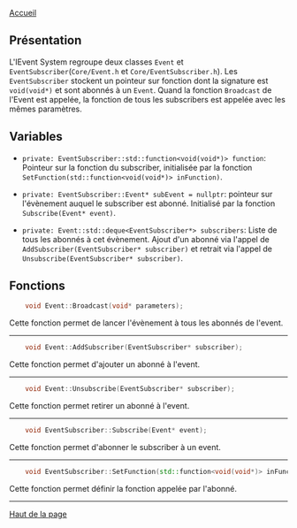 [Accueil](Home)  

## Présentation

L'IEvent System regroupe deux classes `Event` et `EventSubscriber`(`Core/Event.h` et `Core/EventSubscriber.h`). Les `EventSubscriber` stockent un pointeur sur fonction dont la signature est `void(void*)` et sont abonnés à un `Event`. Quand la fonction `Broadcast` de l'Event est appelée, la fonction de tous les subscribers est appelée avec les mêmes paramètres. 

## Variables

- `private: EventSubscriber::std::function<void(void*)> function`: Pointeur sur la fonction du subscriber, initialisée par la fonction `SetFunction(std::function<void(void*)> inFunction)`.  

- `private: EventSubscriber::Event* subEvent = nullptr`: pointeur sur l'évènement auquel le subscriber est abonné. Initialisé par la fonction `Subscribe(Event* event)`.  

- `private: Event::std::deque<EventSubscriber*> subscribers`: Liste de tous les abonnés à cet évènement. Ajout d'un abonné via l'appel de `AddSubscriber(EventSubscriber* subscriber)` et retrait via l'appel de `Unsubscribe(EventSubscriber* subscriber)`.  

## Fonctions

```c++
	void Event::Broadcast(void* parameters);
```
Cette fonction permet de lancer l'évènement à tous les abonnés de l'event.  

---
```c++
	void Event::AddSubscriber(EventSubscriber* subscriber);
```
Cette fonction permet d'ajouter un abonné à l'event.  

---
```c++
	void Event::Unsubscribe(EventSubscriber* subscriber);
```
Cette fonction permet retirer un abonné à l'event.  

---
```c++
	void EventSubscriber::Subscribe(Event* event);
```
Cette fonction permet d'abonner le subscriber à un event.  

---
```c++
	void EventSubscriber::SetFunction(std::function<void(void*)> inFunction);
```
Cette fonction permet définir la fonction appelée par l'abonné.  

---

[Haut de la page](#présentation)
